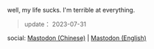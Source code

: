 well, my life sucks. I'm terrible at everything.

> update： 2023-07-31

social: [Mastodon (Chinese)](https://mastodon.social/@wellin/) | [Mastodon (English)](https://social.teci.world/@ayhe/)

